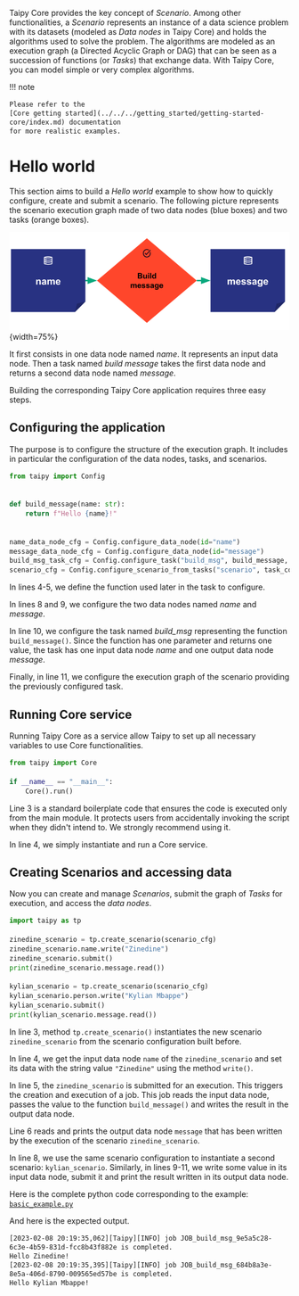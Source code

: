 Taipy Core provides the key concept of _Scenario_. Among other functionalities, a _Scenario_ represents an instance
of a data science problem with its datasets (modeled as _Data nodes_ in Taipy Core) and holds the algorithms used to
solve the problem. The algorithms are modeled as an execution graph (a Directed Acyclic Graph or DAG) that can be
seen as a succession of functions (or _Tasks_) that exchange data. With Taipy Core, you can model
simple or very complex algorithms.

!!! note

    Please refer to the
    [Core getting started](../../../getting_started/getting-started-core/index.md) documentation
    for more realistic examples.

# Hello world

This section aims to build a _Hello world_ example to show how to quickly configure, create and submit
a scenario. The following picture represents the scenario execution graph made of two data nodes
(blue boxes) and two tasks (orange boxes).

![hello world example](../pic/hello_world.svg){width=75%}

It first consists in one data node named _name_. It represents an input data node.
Then a task named _build message_ takes the first data node and returns a second data node named _message_.

Building the corresponding Taipy Core application requires three easy steps.

## Configuring the application

The purpose is to configure the structure of the execution graph. It includes in particular the
configuration of the data nodes, tasks, and scenarios.

```python linenums="1"
from taipy import Config


def build_message(name: str):
    return f"Hello {name}!"


name_data_node_cfg = Config.configure_data_node(id="name")
message_data_node_cfg = Config.configure_data_node(id="message")
build_msg_task_cfg = Config.configure_task("build_msg", build_message, name_data_node_cfg, message_data_node_cfg)
scenario_cfg = Config.configure_scenario_from_tasks("scenario", task_configs=[build_msg_task_cfg])
```

In lines 4-5, we define the function used later in the task to configure.

In lines 8 and 9, we configure the two data nodes named _name_ and _message_.

In line 10, we configure the task named _build_msg_ representing the function `build_message()`.
Since the function has one parameter and returns one value, the task has one input data node _name_ and one
output data node _message_.

Finally, in line 11, we configure the execution graph of the scenario providing the previously configured task.

## Running Core service

Running Taipy Core as a service allow Taipy to set up all necessary variables to use Core functionalities.

``` python linenums="1"
from taipy import Core

if __name__ == "__main__":
    Core().run()
```

Line 3 is a standard boilerplate code that ensures the code is executed only from the main module. It protects
users from accidentally invoking the script when they didn't intend to. We strongly recommend using it.

In line 4, we simply instantiate and run a Core service.

## Creating Scenarios and accessing data

Now you can create and manage _Scenarios_, submit the graph of _Tasks_ for execution, and access the _data nodes_.

```python linenums="1"
import taipy as tp

zinedine_scenario = tp.create_scenario(scenario_cfg)
zinedine_scenario.name.write("Zinedine")
zinedine_scenario.submit()
print(zinedine_scenario.message.read())

kylian_scenario = tp.create_scenario(scenario_cfg)
kylian_scenario.person.write("Kylian Mbappe")
kylian_scenario.submit()
print(kylian_scenario.message.read())
```

In line 3, method `tp.create_scenario()` instantiates the new scenario `zinedine_scenario`
from the scenario configuration built before.

In line 4, we get the input data node `name` of the `zinedine_scenario` and set its data
with the string value `"Zinedine"` using the method `write()`.

In line 5, the `zinedine_scenario` is submitted for an execution. This triggers the creation
and execution of a job. This job reads the input data node, passes the value
to the function `build_message()` and writes the result in the output data node.

Line 6 reads and prints the output data node `message` that has been written by the execution
of the scenario `zinedine_scenario`.

In line 8, we use the same scenario configuration to instantiate a second scenario: `kylian_scenario`.
Similarly, in lines 9-11, we write some value in its input data node, submit it and print the result written
in its output data node.


Here is the complete python code corresponding to the example:
<a href="./code_example/basic_example.py" download>`basic_example.py`</a>

And here is the expected output.

``` console
[2023-02-08 20:19:35,062][Taipy][INFO] job JOB_build_msg_9e5a5c28-6c3e-4b59-831d-fcc8b43f882e is completed.
Hello Zinedine!
[2023-02-08 20:19:35,395][Taipy][INFO] job JOB_build_msg_684b8a3e-8e5a-406d-8790-009565ed57be is completed.
Hello Kylian Mbappe!
```
